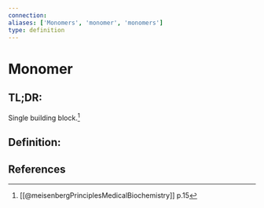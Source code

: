 ```yaml
---
connection:
aliases: ['Monomers', 'monomer', 'monomers']
type: definition
---
```


# Monomer

## TL;DR:
Single building block.[^1] 

## Definition:


## References
[^1]: [[@meisenbergPrinciplesMedicalBiochemistry]] p.15